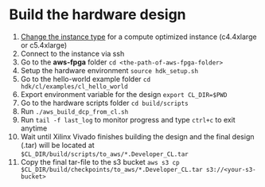 # Build the hardware design

1. [Change the instance type](change_instance_type.md) for a compute optimized instance (c4.4xlarge or c5.4xlarge)
1. Connect to the instance via ssh
1. Go to the **aws-fpga** folder `cd <the-path-of-aws-fpga-folder>`
1. Setup the hardware environment `source hdk_setup.sh`
1. Go to the hello-world example folder `cd hdk/cl/examples/cl_hello_world`
1. Export environment variable for the design `export CL_DIR=$PWD`
1. Go to the hardware scripts folder `cd build/scripts`
1. Run `./aws_build_dcp_from_cl.sh`
1. Run `tail -f last_log` to monitor progress and type `ctrl+c` to exit anytime
1. Wait until Xilinx Vivado finishes building the design and the final design (.tar) will be located at `$CL_DIR/build/scripts/to_aws/*.Developer_CL.tar`
1. Copy the final tar-file to the s3 bucket `aws s3 cp $CL_DIR/build/checkpoints/to_aws/*.Developer_CL.tar s3://<your-s3-bucket>`
